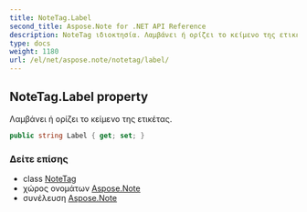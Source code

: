 ```yaml
---
title: NoteTag.Label
second_title: Aspose.Note for .NET API Reference
description: NoteTag ιδιοκτησία. Λαμβάνει ή ορίζει το κείμενο της ετικέτας.
type: docs
weight: 1180
url: /el/net/aspose.note/notetag/label/
---
```

## NoteTag.Label property

Λαμβάνει ή ορίζει το κείμενο της ετικέτας.

```csharp
public string Label { get; set; }
```

### Δείτε επίσης

* class [NoteTag](../)
* χώρος ονομάτων [Aspose.Note](../../notetag/)
* συνέλευση [Aspose.Note](../../../)


